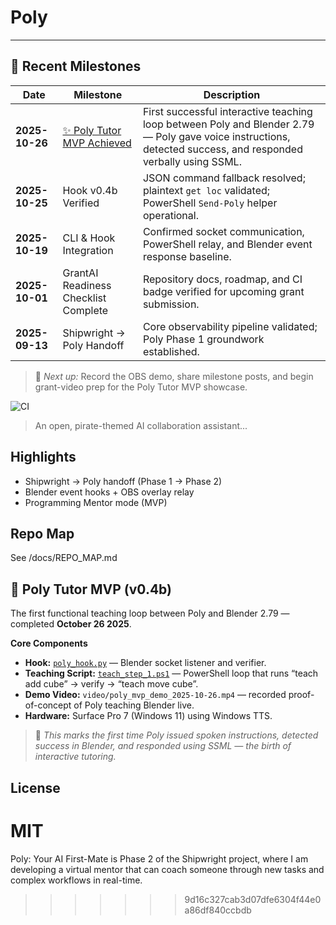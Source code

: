 # Poly
---

## 🚀 Recent Milestones

| Date | Milestone | Description |
|------|------------|-------------|
| **2025-10-26** | [✨ Poly Tutor MVP Achieved](logs/2025-10-26.md) | First successful interactive teaching loop between Poly and Blender 2.79 — Poly gave voice instructions, detected success, and responded verbally using SSML. |
| **2025-10-25** | Hook v0.4b Verified | JSON command fallback resolved; plaintext `get loc` validated; PowerShell `Send-Poly` helper operational. |
| **2025-10-19** | CLI & Hook Integration | Confirmed socket communication, PowerShell relay, and Blender event response baseline. |
| **2025-10-01** | GrantAI Readiness Checklist Complete | Repository docs, roadmap, and CI badge verified for upcoming grant submission. |
| **2025-09-13** | Shipwright → Poly Handoff | Core observability pipeline validated; Poly Phase 1 groundwork established. |

> 🧭 *Next up:* Record the OBS demo, share milestone posts, and begin grant-video prep for the Poly Tutor MVP showcase.

![CI](https://github.com/ladym0d/Poly/actions/workflows/ci.yml/badge.svg)

> An open, pirate-themed AI collaboration assistant...

## Highlights
- Shipwright → Poly handoff (Phase 1 → Phase 2)
- Blender event hooks + OBS overlay relay
- Programming Mentor mode (MVP)

## Repo Map
See /docs/REPO_MAP.md

## 🧩 Poly Tutor MVP (v0.4b)

The first functional teaching loop between Poly and Blender 2.79 — completed **October 26 2025**.

**Core Components**
- **Hook:** [`poly_hook.py`](poly_hook.py) — Blender socket listener and verifier.
- **Teaching Script:** [`teach_step_1.ps1`](demo/teach_step_1.ps1) — PowerShell loop that runs “teach add cube” → verify → “teach move cube”.
- **Demo Video:** `video/poly_mvp_demo_2025-10-26.mp4` — recorded proof-of-concept of Poly teaching Blender live.
- **Hardware:** Surface Pro 7 (Windows 11) using Windows TTS.

> 🎉 *This marks the first time Poly issued spoken instructions, detected success in Blender, and responded using SSML — the birth of interactive tutoring.*


## License
MIT
=======
Poly: Your AI First-Mate is Phase 2 of the Shipwright project, where I am developing a virtual mentor that can coach someone through new tasks and complex workflows in real-time.
>>>>>>> 9d16c327cab3d07dfe6304f44e0a86df840ccbdb

